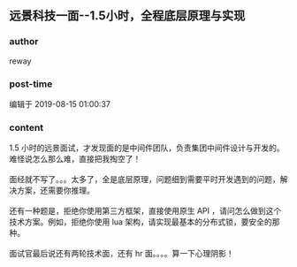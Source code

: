 ## 远景科技一面--1.5小时，全程底层原理与实现
### author 
reway
### post-time 

编辑于  2019-08-15 01:00:37
### content 
<div class="post-topic-des nc-post-content">
 <div>
  1.5 小时的远景面试，才发现面的是中间件团队，负责集团中间件设计与开发的。难怪说怎么那么难，直接把我掏空了！
 </div>
 <div>
  <br/>
 </div>
 <div>
  面经就不写了。。。太多了，全是底层原理，问题细到需要平时开发遇到的问题，解决方案，还需要你推理。
 </div>
 <div>
  <br/>
 </div>
 <div>
  还有一种题是，拒绝你使用第三方框架，直接使用原生 API ，请问怎么做到这个技术方案。例如，拒绝你使用 lua 架构，请实现最基本的分布式锁，要安全的那种。
 </div>
 <div>
  <br/>
 </div>
 <div>
  面试官最后说还有两轮技术面，还有 hr 面。。。。算一下心理阴影！
 </div>
 <div>
  <br/>
 </div>
 <div>
  <br/>
 </div>
</div>
